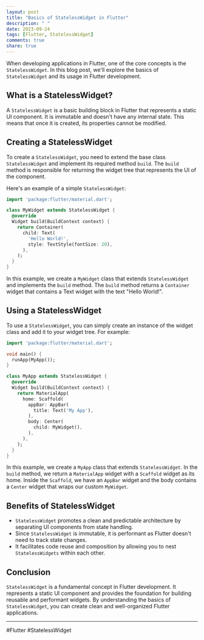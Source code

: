 ```yaml
---
layout: post
title: "Basics of StatelessWidget in Flutter"
description: " "
date: 2023-09-24
tags: [Flutter, StatelessWidget]
comments: true
share: true
---
```


When developing applications in Flutter, one of the core concepts is the `StatelessWidget`. In this blog post, we'll explore the basics of `StatelessWidget` and its usage in Flutter development.

## What is a StatelessWidget?

A `StatelessWidget` is a basic building block in Flutter that represents a static UI component. It is immutable and doesn't have any internal state. This means that once it is created, its properties cannot be modified.

## Creating a StatelessWidget

To create a `StatelessWidget`, you need to extend the base class `StatelessWidget` and implement its required method `build`. The `build` method is responsible for returning the widget tree that represents the UI of the component.

Here's an example of a simple `StatelessWidget`:

```dart
import 'package:flutter/material.dart';

class MyWidget extends StatelessWidget {
  @override
  Widget build(BuildContext context) {
    return Container(
      child: Text(
        'Hello World!',
        style: TextStyle(fontSize: 20),
      ),
    );
  }
}
```

In this example, we create a `MyWidget` class that extends `StatelessWidget` and implements the `build` method. The `build` method returns a `Container` widget that contains a Text widget with the text "Hello World!".

## Using a StatelessWidget

To use a `StatelessWidget`, you can simply create an instance of the widget class and add it to your widget tree. For example:

```dart
import 'package:flutter/material.dart';

void main() {
  runApp(MyApp());
}

class MyApp extends StatelessWidget {
  @override
  Widget build(BuildContext context) {
    return MaterialApp(
      home: Scaffold(
        appBar: AppBar(
          title: Text('My App'),
        ),
        body: Center(
          child: MyWidget(),
        ),
      ),
    );
  }
}
```

In this example, we create a `MyApp` class that extends `StatelessWidget`. In the `build` method, we return a `MaterialApp` widget with a `Scaffold` widget as its home. Inside the `Scaffold`, we have an `AppBar` widget and the body contains a `Center` widget that wraps our custom `MyWidget`.

## Benefits of StatelessWidget

- `StatelessWidget` promotes a clean and predictable architecture by separating UI components from state handling.
- Since `StatelessWidget` is immutable, it is performant as Flutter doesn't need to track state changes.
- It facilitates code reuse and composition by allowing you to nest `StatelessWidgets` within each other.

## Conclusion

`StatelessWidget` is a fundamental concept in Flutter development. It represents a static UI component and provides the foundation for building reusable and performant widgets. By understanding the basics of `StatelessWidget`, you can create clean and well-organized Flutter applications.

---

#Flutter #StatelessWidget